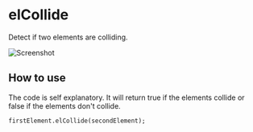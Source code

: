 elCollide
===========

Detect if two elements are colliding.

![Screenshot](https://github.com/jnbdz/Element.serializeArea/raw/master/collide.png)

How to use
----------

The code is self explanatory. It will return true if the elements collide or false if the elements don't collide.

    firstElement.elCollide(secondElement);